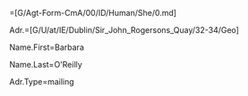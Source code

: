 =[G/Agt-Form-CmA/00/ID/Human/She/0.md]

Adr.=[G/U/at/IE/Dublin/Sir_John_Rogersons_Quay/32-34/Geo]

Name.First=Barbara

Name.Last=O'Reilly

Adr.Type=mailing

